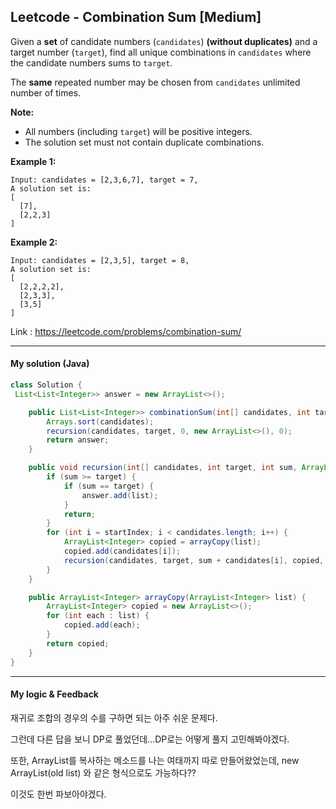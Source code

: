 ## Leetcode - Combination Sum [Medium]

Given a **set** of candidate numbers (`candidates`) **(without duplicates)** and a target number (`target`), find all unique combinations in `candidates` where the candidate numbers sums to `target`.

The **same** repeated number may be chosen from `candidates` unlimited number of times.

**Note:**

- All numbers (including `target`) will be positive integers.
- The solution set must not contain duplicate combinations.

**Example 1:**

```
Input: candidates = [2,3,6,7], target = 7,
A solution set is:
[
  [7],
  [2,2,3]
]
```

**Example 2:**

```
Input: candidates = [2,3,5], target = 8,
A solution set is:
[
  [2,2,2,2],
  [2,3,3],
  [3,5]
]
```

Link : https://leetcode.com/problems/combination-sum/



---



#### My solution (Java)

```java
class Solution {
 List<List<Integer>> answer = new ArrayList<>();

    public List<List<Integer>> combinationSum(int[] candidates, int target) {
        Arrays.sort(candidates);
        recursion(candidates, target, 0, new ArrayList<>(), 0);
        return answer;
    }

    public void recursion(int[] candidates, int target, int sum, ArrayList<Integer> list, int startIndex) {
        if (sum >= target) {
            if (sum == target) {
                answer.add(list);
            }
            return;
        }
        for (int i = startIndex; i < candidates.length; i++) {
            ArrayList<Integer> copied = arrayCopy(list);
            copied.add(candidates[i]);
            recursion(candidates, target, sum + candidates[i], copied, i);
        }
    }

    public ArrayList<Integer> arrayCopy(ArrayList<Integer> list) {
        ArrayList<Integer> copied = new ArrayList<>();
        for (int each : list) {
            copied.add(each);
        }
        return copied;
    }
}
```

---



#### My logic & Feedback

재귀로 조합의 경우의 수를 구하면 되는 아주 쉬운 문제다.

그런데 다른 답을 보니 DP로 풀었던데...DP로는 어떻게 풀지 고민해봐야겠다.

또한, ArrayList를 복사하는 메소드를 나는 여태까지 따로 만들어왔었는데, new ArrayList<Integer>(old list) 와 같은 형식으로도 가능하다??

이것도 한번 파보아야겠다.
